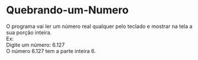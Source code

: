 # Quebrando-um-Numero
 O programa vai ler um número real qualquer pelo teclado e mostrar na tela a sua porção inteira. <br>
 Ex: <br>
 Digite um número: 6.127 <br>
 O número 6.127 tem a parte inteira 6.
